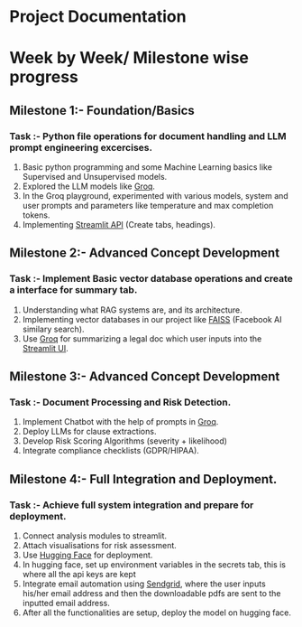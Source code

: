 # Project Documentation


# Week by Week/ Milestone wise progress

## **Milestone 1**:- Foundation/Basics
### Task :- Python file operations for document handling and LLM prompt engineering excercises.
1) Basic python programming and some Machine Learning basics like Supervised and Unsupervised models.
2) Explored the LLM models like [Groq](https://console.groq.com/playground).
3) In the Groq playground, experimented with various models, system and user prompts and parameters like temperature and max completion tokens. 
4) Implementing [Streamlit API](https://streamlit.io/) (Create tabs, headings).


## **Milestone 2**:- Advanced Concept Development
### Task :- Implement Basic vector database operations and create a interface for summary tab.
1) Understanding what RAG systems are, and its architecture.
2) Implementing vector databases in our project like [FAISS](https://ai.meta.com/tools/faiss/) (Facebook AI similary search).
3) Use [Groq](https://console.groq.com/playground) for summarizing a legal doc which user inputs into the [Streamlit UI](https://streamlit.io/).


## **Milestone 3**:- Advanced Concept Development
### Task :- Document Processing and Risk Detection.
1) Implement Chatbot with the help of prompts in [Groq](https://console.groq.com/playground).
2) Deploy LLMs for clause extractions.
3) Develop Risk Scoring Algorithms (severity + likelihood)
4) Integrate compliance checklists (GDPR/HIPAA).

## **Milestone 4**:- Full Integration and Deployment.
### Task :- Achieve full system integration and prepare for deployment.
1) Connect analysis modules to streamlit.
2) Attach visualisations for risk assessment.
3) Use [Hugging Face](https://huggingface.co/) for deployment.
4) In hugging face, set up environment variables in the secrets tab, this is where all the api keys are kept
5) Integrate email automation using [Sendgrid](https://sendgrid.com/en-us), where the user inputs his/her email address and then the downloadable pdfs are sent to the inputted email address.
6) After all the functionalities are setup, deploy the model on hugging face.



